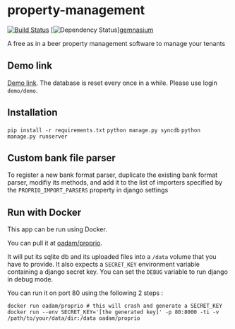 property-management
===================
[![Build Status](https://travis-ci.org/oadam/proprio.svg?branch=master)](https://travis-ci.org/oadam/proprio)
[![Dependency Status](https://gemnasium.com/oadam/proprio.png)][gemnasium](https://gemnasium.com/oadam/proprio)

A free as in a beer property management software to manage your tenants

Demo link
---------
[Demo link](http://proprio.herokuapp.com/).
The database is reset every once in a while.
Please use login `demo/demo`.

Installation
------------
`pip install -r requirements.txt`
`python manage.py syncdb`
`python manage.py runserver`

Custom bank file parser
-----------------------
To register a new bank format parser, duplicate the existing bank format parser, modifiy its methods, and add it to the list of importers specified by the `PROPRIO_IMPORT_PARSERS` property in django settings

Run with Docker
---------------
This app can be run using Docker.

You can pull it at [oadam/proprio](https://registry.hub.docker.com/u/oadam/proprio/).

It will put its sqlite db and its uploaded files into a `/data` volume that you have to provide.
It also expects a `SECRET_KEY` environment variable containing a django secret key.
You can set the `DEBUG` variable to run django in debug mode.

You can run it on port 80 using the following 2 steps :

    docker run oadam/proprio # this will crash and generate a SECRET_KEY
    docker run --env SECRET_KEY='[the generated key]' -p 80:8000 -ti -v  /path/to/your/data/dir:/data oadam/proprio
